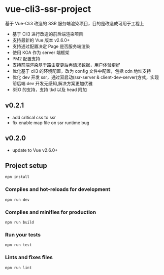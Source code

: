 # vue-cli3-ssr-project

基于 Vue-Cli3 改造的 SSR 服务端渲染项目，目的是改造成可用于工程上

- 基于 Cli3 进行改造的前后端渲染项目
- 支持最新的 Vue 版本 v2.6.0+
- 支持通过配置决定 Page 是否服务端渲染
- 使用 KOA 作为 server 端框架
- PM2 配置支持
- 支持前端渲染基于路由变更后再请求数据，用户体验更好
- 优化基于 cli3 的环境配置，改为 config 文件中配置，包括 cdn 地址支持
- 优化 dev 开发 ssr，通过双启动(ssr-server & client-dev-server)方式，实现前后端 dev 开发无感知,解决方案更加优雅
- SEO 的支持，支持 tkd 以及 head 附加

## v0.2.1

- add critical css to ssr
- fix enable map file on ssr runtime bug

## v0.2.0

- update to Vue v2.6.0+

## Project setup

```
npm install
```

### Compiles and hot-reloads for development

```
npm run dev
```

### Compiles and minifies for production

```
npm run build
```

### Run your tests

```
npm run test
```

### Lints and fixes files

```
npm run lint
```
